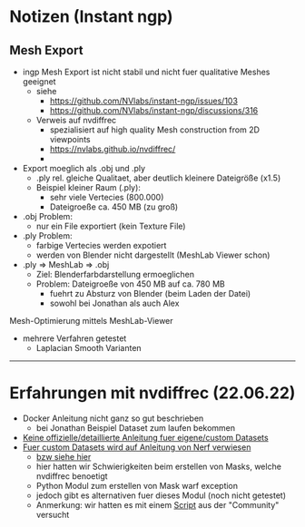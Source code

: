 # Notizen (Instant ngp)


## Mesh Export

+ ingp Mesh Export ist nicht stabil und nicht fuer qualitative Meshes geeignet
	+ siehe
		+ https://github.com/NVlabs/instant-ngp/issues/103
		+ https://github.com/NVlabs/instant-ngp/discussions/316
	+ Verweis auf nvdiffrec
		+ spezialisiert auf high quality Mesh construction from 2D viewpoints
		+ https://nvlabs.github.io/nvdiffrec/
		+
+ Export moeglich als .obj und .ply
	+ .ply rel. gleiche  Qualitaet, aber deutlich kleinere Dateigröße (x1.5)
	+ Beispiel kleiner Raum (.ply):
		+ sehr viele Vertecies (800.000)
		+ Dateigroeße ca. 450 MB (zu groß)
+ .obj Problem:
	+ nur ein File exportiert (kein Texture File) 
+ .ply Problem:
	+ farbige Vertecies werden expotiert
	+ werden von Blender nicht dargestellt (MeshLab Viewer schon)
+ .ply => MeshLab => .obj
	+ Ziel: Blenderfarbdarstellung ermoeglichen
	+ Problem: Dateigroeße von 450 MB auf ca. 780 MB
		+ fuehrt zu Absturz von Blender (beim Laden der Datei)
		+ sowohl bei Jonathan als auch Alex

	
Mesh-Optimierung mittels MeshLab-Viewer
+ mehrere Verfahren getestet
	+ Laplacian Smooth Varianten

<hr>

# Erfahrungen mit nvdiffrec (22.06.22)

+ Docker Anleitung nicht ganz so gut beschrieben
	+ bei Jonathan Beispiel Dataset zum laufen bekommen
+ [Keine offizielle/detaillierte Anleitung fuer eigene/custom Datasets](https://github.com/NVlabs/nvdiffrec/issues/33#issuecomment-1133854853)
+ [Fuer custom Datasets wird auf Anleitung von Nerf verwiesen](https://github.com/bmild/nerf#generating-poses-for-your-own-scenes)
	+ [bzw siehe hier](https://github.com/NVlabs/nvdiffrec/issues/31#issuecomment-1131528519)
	+ hier hatten wir Schwierigkeiten beim erstellen von Masks, welche nvdiffrec benoetigt
	+ Python Modul zum erstellen von Mask warf exception 
	+ jedoch gibt es alternativen fuer dieses Modul (noch nicht getestet)
	+ Anmerkung: wir hatten es mit einem [Script](https://github.com/NVlabs/nvdiffrec/issues/3#issuecomment-1141588347) aus der "Community" versucht



